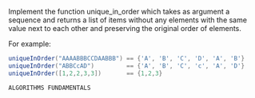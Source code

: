 ﻿Implement the function unique_in_order which takes as argument a sequence and returns a list of items without any elements with the same value next to each other and preserving the original order of elements.

For example:
```csharp
uniqueInOrder("AAAABBBCCDAABBB") == {'A', 'B', 'C', 'D', 'A', 'B'}
uniqueInOrder("ABBCcAD")         == {'A', 'B', 'C', 'c', 'A', 'D'}
uniqueInOrder([1,2,2,3,3])       == {1,2,3}
```
``ALGORITHMS FUNDAMENTALS``